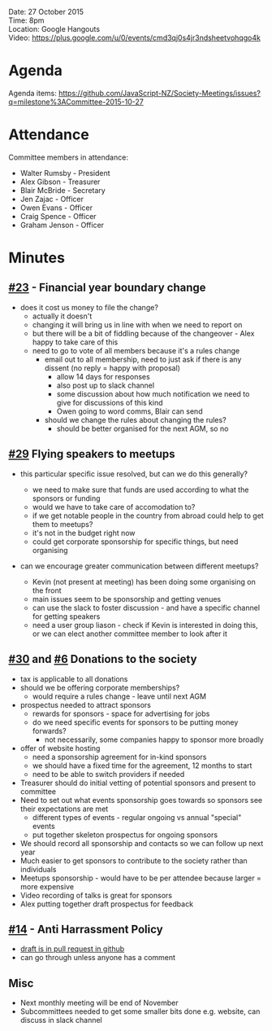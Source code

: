 Date: 27 October 2015   
Time: 8pm   
Location: Google Hangouts  
Video: https://plus.google.com/u/0/events/cmd3qj0s4jr3ndsheetvohqgo4k

# Agenda

Agenda items:  https://github.com/JavaScript-NZ/Society-Meetings/issues?q=milestone%3ACommittee-2015-10-27

# Attendance
Committee members in attendance:
* Walter Rumsby - President
* Alex Gibson - Treasurer
* Blair McBride - Secretary
* Jen Zajac - Officer
* Owen Evans - Officer
* Craig Spence - Officer
* Graham Jenson - Officer

# Minutes

## [#23](https://github.com/JavaScript-NZ/Society-Meetings/issues/23) - Financial year boundary change
* does it cost us money to file the change?
    - actually it doesn't
    - changing it will bring us in line with when we need to report on
    - but there will be a bit of fiddling because of the changeover  - Alex happy to take care of this
    - need to go to vote of all members because it's a rules change
        * email out to all membership, need to just ask if there is any dissent (no reply = happy with proposal)
            - allow 14 days for responses
            - also post up to slack channel
            - some discussion about how much notification we need to give for discussions of this kind
            - Owen going to word comms, Blair can send
        * should we change the rules about changing the rules?
            - should be better organised for the next AGM, so no

## [#29](https://github.com/JavaScript-NZ/Society-Meetings/issues/29) Flying speakers to meetups
* this particular specific issue resolved, but can we do this generally?
    - we need to make sure that funds are used according to what the sponsors or funding
    - would we have to take care of accomodation to?
    - if we get notable people in the country from abroad could help to get them to meetups?
    - it's not in the budget right now
    - could get corporate sponsorship for specific things, but need organising

* can we encourage greater communication between different meetups?
    - Kevin (not present at meeting) has been doing some organising on the front
    - main issues seem to be sponsorship and getting venues
    - can use the slack to foster discussion - and have a specific channel for getting speakers
    - need a user group liason - check if Kevin is interested in doing this, or we can elect another committee member to look after it

## [#30](https://github.com/JavaScript-NZ/Society-Meetings/issues/30) and [#6](https://github.com/JavaScript-NZ/Society-Meetings/issues/6) Donations to the society

* tax is applicable to all donations
* should we be offering corporate memberships?
    - would require a rules change - leave until next AGM
* prospectus needed to attract sponsors
    - rewards for sponsors - space for advertising for jobs
    - do we need specific events for sponsors to be putting money forwards?
        * not necessarily, some companies happy to sponsor more broadly
* offer of website hosting
    - need a sponsorship agreement for in-kind sponsors
    - we should have a fixed time for the agreement, 12 months to start
    -  need to be able to switch providers if needed
* Treasurer should do initial vetting of potential sponsors and present to committee
* Need to set out what events sponsorship goes towards so sponsors see their expectations are met
    - different types of events - regular ongoing vs annual "special" events
    - put together skeleton prospectus for ongoing sponsors
* We should record all sponsorship and contacts so we can follow up next year
* Much easier to get sponsors to contribute to the society rather than individuals
* Meetups sponsorship - would have to be per attendee because larger = more expensive
* Video recording of talks is great for sponsors
* Alex putting together draft prospectus for feedback

## [#14](https://github.com/JavaScript-NZ/Society-Meetings/issues/14) - Anti Harrassment Policy
* [draft is in pull request in github](https://github.com/JavaScript-NZ/Society-Documentation/pull/14)
* can go through unless anyone has a comment

## Misc
* Next monthly meeting will be end of November
* Subcommittees needed to get some smaller bits done e.g. website, can discuss in slack channel

